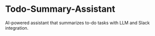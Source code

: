 # Todo-Summary-Assistant
AI-powered assistant that summarizes to-do tasks with LLM and Slack integration.
